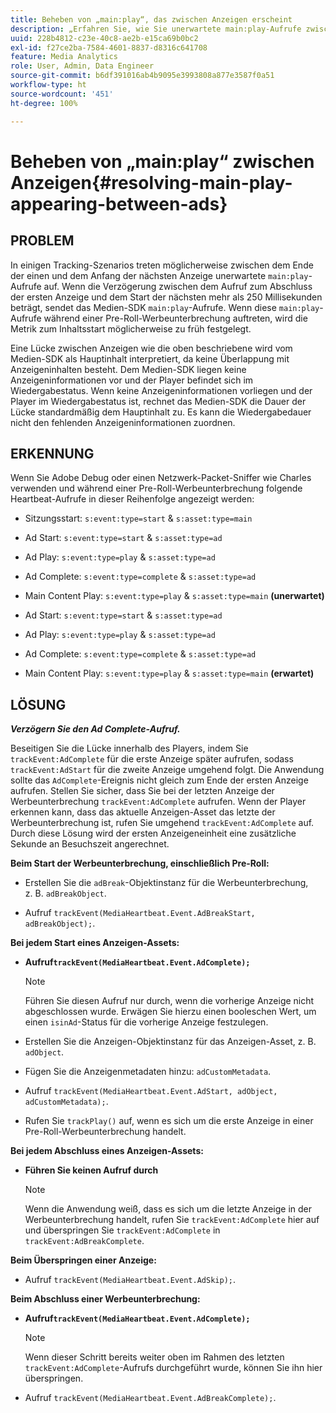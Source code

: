 ```yaml
---
title: Beheben von „main:play“, das zwischen Anzeigen erscheint
description: „Erfahren Sie, wie Sie unerwartete main:play-Aufrufe zwischen Anzeigen behandeln.“
uuid: 228b4812-c23e-40c8-ae2b-e15ca69b0bc2
exl-id: f27ce2ba-7584-4601-8837-d8316c641708
feature: Media Analytics
role: User, Admin, Data Engineer
source-git-commit: b6df391016ab4b9095e3993808a877e3587f0a51
workflow-type: ht
source-wordcount: '451'
ht-degree: 100%

---
```


# Beheben von „main:play“ zwischen Anzeigen{#resolving-main-play-appearing-between-ads}

## PROBLEM

In einigen Tracking-Szenarios treten möglicherweise zwischen dem Ende der einen und dem Anfang der nächsten Anzeige unerwartete `main:play`-Aufrufe auf. Wenn die Verzögerung zwischen dem Aufruf zum Abschluss der ersten Anzeige und dem Start der nächsten mehr als 250 Millisekunden beträgt, sendet das Medien-SDK `main:play`-Aufrufe. Wenn diese `main:play`-Aufrufe während einer Pre-Roll-Werbeunterbrechung auftreten, wird die Metrik zum Inhaltsstart möglicherweise zu früh festgelegt.

Eine Lücke zwischen Anzeigen wie die oben beschriebene wird vom Medien-SDK als Hauptinhalt interpretiert, da keine Überlappung mit Anzeigeninhalten besteht. Dem Medien-SDK liegen keine Anzeigeninformationen vor und der Player befindet sich im Wiedergabestatus. Wenn keine Anzeigeninformationen vorliegen und der Player im Wiedergabestatus ist, rechnet das Medien-SDK die Dauer der Lücke standardmäßig dem Hauptinhalt zu. Es kann die Wiedergabedauer nicht den fehlenden Anzeigeninformationen zuordnen.

## ERKENNUNG

Wenn Sie Adobe Debug oder einen Netzwerk-Packet-Sniffer wie Charles verwenden und während einer Pre-Roll-Werbeunterbrechung folgende Heartbeat-Aufrufe in dieser Reihenfolge angezeigt werden:

* Sitzungsstart: `s:event:type=start` &amp; `s:asset:type=main`
* Ad Start: `s:event:type=start` &amp; `s:asset:type=ad`
* Ad Play: `s:event:type=play` &amp; `s:asset:type=ad`
* Ad Complete: `s:event:type=complete` &amp; `s:asset:type=ad`
* Main Content Play: `s:event:type=play` &amp; `s:asset:type=main` **(unerwartet)**

* Ad Start: `s:event:type=start` &amp; `s:asset:type=ad`
* Ad Play: `s:event:type=play` &amp; `s:asset:type=ad`
* Ad Complete: `s:event:type=complete` &amp; `s:asset:type=ad`
* Main Content Play: `s:event:type=play` &amp; `s:asset:type=main` **(erwartet)**

## LÖSUNG

***Verzögern Sie den Ad Complete-Aufruf.***

Beseitigen Sie die Lücke innerhalb des Players, indem Sie `trackEvent:AdComplete` für die erste Anzeige später aufrufen, sodass `trackEvent:AdStart` für die zweite Anzeige umgehend folgt. Die Anwendung sollte das `AdComplete`-Ereignis nicht gleich zum Ende der ersten Anzeige aufrufen. Stellen Sie sicher, dass Sie bei der letzten Anzeige der Werbeunterbrechung `trackEvent:AdComplete` aufrufen. Wenn der Player erkennen kann, dass das aktuelle Anzeigen-Asset das letzte der Werbeunterbrechung ist, rufen Sie umgehend `trackEvent:AdComplete` auf. Durch diese Lösung wird der ersten Anzeigeneinheit eine zusätzliche Sekunde an Besuchszeit angerechnet.

**Beim Start der Werbeunterbrechung, einschließlich Pre-Roll:**

* Erstellen Sie die `adBreak`-Objektinstanz für die Werbeunterbrechung, z. B. `adBreakObject`.

* Aufruf `trackEvent(MediaHeartbeat.Event.AdBreakStart, adBreakObject);`.

**Bei jedem Start eines Anzeigen-Assets:**

* **Aufruf`trackEvent(MediaHeartbeat.Event.AdComplete);`**

   >[!NOTE]
   >
   >Führen Sie diesen Aufruf nur durch, wenn die vorherige Anzeige nicht abgeschlossen wurde. Erwägen Sie hierzu einen booleschen Wert, um einen `isinAd`-Status für die vorherige Anzeige festzulegen.

* Erstellen Sie die Anzeigen-Objektinstanz für das Anzeigen-Asset, z. B. `adObject`.
* Fügen Sie die Anzeigenmetadaten hinzu: `adCustomMetadata`.
* Aufruf `trackEvent(MediaHeartbeat.Event.AdStart, adObject, adCustomMetadata);`.
* Rufen Sie `trackPlay()` auf, wenn es sich um die erste Anzeige in einer Pre-Roll-Werbeunterbrechung handelt.

**Bei jedem Abschluss eines Anzeigen-Assets:**

* **Führen Sie keinen Aufruf durch**

   >[!NOTE]
   >
   >Wenn die Anwendung weiß, dass es sich um die letzte Anzeige in der Werbeunterbrechung handelt, rufen Sie `trackEvent:AdComplete` hier auf und überspringen Sie `trackEvent:AdComplete` in `trackEvent:AdBreakComplete`.

**Beim Überspringen einer Anzeige:**

* Aufruf `trackEvent(MediaHeartbeat.Event.AdSkip);`.

**Beim Abschluss einer Werbeunterbrechung:**

* **Aufruf`trackEvent(MediaHeartbeat.Event.AdComplete);`**

   >[!NOTE]
   >
   >Wenn dieser Schritt bereits weiter oben im Rahmen des letzten `trackEvent:AdComplete`-Aufrufs durchgeführt wurde, können Sie ihn hier überspringen.

* Aufruf `trackEvent(MediaHeartbeat.Event.AdBreakComplete);`.
